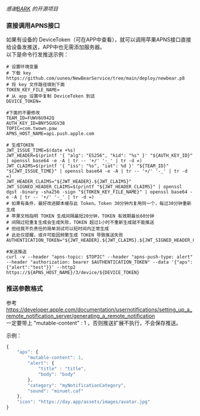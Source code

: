 
 *感谢[BARK](https://github.com/Finb/Bark) 的开源项目*
### 直接调用APNS接口
如果有设备的 DeviceToken（可在APP中查看），就可以调用苹果APNS接口直接给设备发推送，APP中也无需添加服务器。<br>
以下是命令行发推送示例：

```shell
# 设置环境变量
# 下载 key https://github.com/uuneo/NewBearService/tree/main/deploy/newbear.p8
# 将 key 文件路径填到下面
TOKEN_KEY_FILE_NAME= 
# 从 app 设置中复制 DeviceToken 到这
DEVICE_TOKEN=

#下面的不要修改
TEAM_ID=FUWV6U942Q
AUTH_KEY_ID=BNY5GUGV38
TOPIC=com.twown.paw
APNS_HOST_NAME=api.push.apple.com

# 生成TOKEN
JWT_ISSUE_TIME=$(date +%s)
JWT_HEADER=$(printf '{ "alg": "ES256", "kid": "%s" }' "${AUTH_KEY_ID}" | openssl base64 -e -A | tr -- '+/' '-_' | tr -d =)
JWT_CLAIMS=$(printf '{ "iss": "%s", "iat": %d }' "${TEAM_ID}" "${JWT_ISSUE_TIME}" | openssl base64 -e -A | tr -- '+/' '-_' | tr -d =)
JWT_HEADER_CLAIMS="${JWT_HEADER}.${JWT_CLAIMS}"
JWT_SIGNED_HEADER_CLAIMS=$(printf "${JWT_HEADER_CLAIMS}" | openssl dgst -binary -sha256 -sign "${TOKEN_KEY_FILE_NAME}" | openssl base64 -e -A | tr -- '+/' '-_' | tr -d =)
# 如果有条件，最好改进脚本缓存此 Token。Token 30分钟内复用同一个，每过30分钟重新生成
# 苹果文档指明 TOKEN 生成间隔最短20分钟，TOKEN 有效期最长60分钟
# 间隔过短重复生成会生成失败，TOKEN 超过1小时不重新生成就不能推送
# 但经我不负责任的简单测试可以短时间内正常生成
# 此处仅提醒，或许可能因频繁生成 TOKEN 导致推送失败
AUTHENTICATION_TOKEN="${JWT_HEADER}.${JWT_CLAIMS}.${JWT_SIGNED_HEADER_CLAIMS}"

#发送推送
curl -v --header "apns-topic: $TOPIC" --header "apns-push-type: alert" --header "authorization: bearer $AUTHENTICATION_TOKEN" --data '{"aps":{"alert":"test"}}' --http2 https://${APNS_HOST_NAME}/3/device/${DEVICE_TOKEN}

```

### 推送参数格式
参考 https://developer.apple.com/documentation/usernotifications/setting_up_a_remote_notification_server/generating_a_remote_notification<br>
一定要带上 "mutable-content" : 1 ，否则推送扩展不执行，不会保存推送。<br>

示例：
```js
{
    "aps": {
        "mutable-content": 1,
        "alert": {
            "title" : "title",
            "body": "body"
        },
        "category": "myNotificationCategory",
        "sound": "minuet.caf"
    },
    "icon": "https://day.app/assets/images/avatar.jpg"
}
```